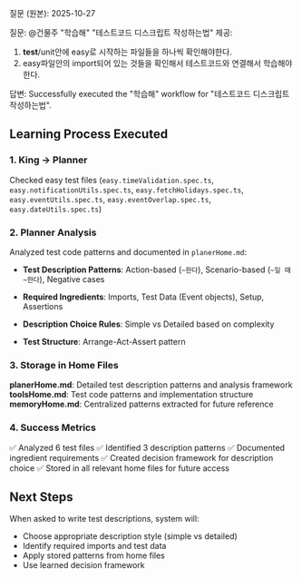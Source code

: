 질문 (원본):
2025-10-27

질문: @건물주 "학습해" "테스트코드 디스크립트 작성하는법"
제공:
1. __test__/unit안에 easy로 시작하는 파일들을 하나씩 확인해야한다.
2. easy파일안의 import되어 있는 것들을 확인해서 테스트코드와 연결해서 학습해야한다.

답변:
Successfully executed the "학습해" workflow for "테스트코드 디스크립트 작성하는법".

<!-- "테스트코드 디스크립트 작성하는법"에 대한 "학습해" 워크플로를 성공적으로 실행했습니다. -->

## Learning Process Executed
<!-- 실행된 학습 프로세스 -->

### 1. King → Planner
Checked easy test files (`easy.timeValidation.spec.ts`, `easy.notificationUtils.spec.ts`, `easy.fetchHolidays.spec.ts`, `easy.eventUtils.spec.ts`, `easy.eventOverlap.spec.ts`, `easy.dateUtils.spec.ts`)

<!-- easy 테스트 파일 확인 (`easy.timeValidation.spec.ts`, `easy.notificationUtils.spec.ts`, `easy.fetchHolidays.spec.ts`, `easy.eventUtils.spec.ts`, `easy.eventOverlap.spec.ts`, `easy.dateUtils.spec.ts`) -->

### 2. Planner Analysis
Analyzed test code patterns and documented in `planerHome.md`:
<!-- Planner의 분석을 `planerHome.md`에 문서화 -->

- **Test Description Patterns**: Action-based (`~한다`), Scenario-based (`~일 때 ~한다`), Negative cases
<!-- 테스트 디스크립션 패턴: 동작 기반, 시나리오 기반, 부정 케이스 -->
- **Required Ingredients**: Imports, Test Data (Event objects), Setup, Assertions
<!-- 필요한 재료: Imports, 테스트 데이터 (Event 객체), 설정, 어설션 -->
- **Description Choice Rules**: Simple vs Detailed based on complexity
<!-- 디스크립션 선택 규칙: 복잡도에 따른 간단 vs 상세 -->
- **Test Structure**: Arrange-Act-Assert pattern
<!-- 테스트 구조: Arrange-Act-Assert 패턴 -->

### 3. Storage in Home Files
**planerHome.md**: Detailed test description patterns and analysis framework
**toolsHome.md**: Test code patterns and implementation structure
**memoryHome.md**: Centralized patterns extracted for future reference

### 4. Success Metrics
✅ Analyzed 6 test files
✅ Identified 3 description patterns
✅ Documented ingredient requirements
✅ Created decision framework for description choice
✅ Stored in all relevant home files for future access

## Next Steps
When asked to write test descriptions, system will:
- Choose appropriate description style (simple vs detailed)
- Identify required imports and test data
- Apply stored patterns from home files
- Use learned decision framework

